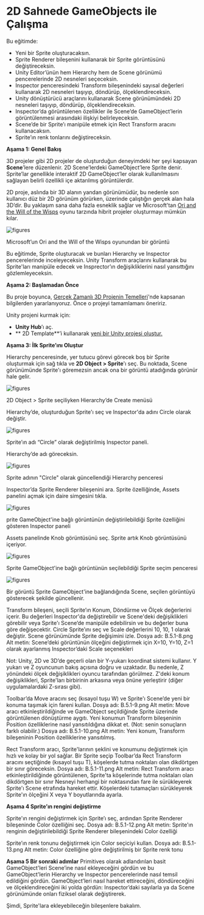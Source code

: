 # 2D Sahnede GameObjects ile Çalışma

Bu eğitimde:

- Yeni bir Sprite oluşturacaksın.
- Sprite Renderer bileşenini kullanarak bir Sprite görüntüsünü değiştireceksin.
- Unity Editor’ünün hem Hierarchy hem de Scene görünümü pencerelerinde 2D nesneleri seçeceksin.
- Inspector penceresindeki Transform bileşenindeki sayısal değerleri kullanarak 2D nesneleri taşıyıp, döndürüp, ölçeklendireceksin.
- Unity dönüştürücü araçlarını kullanarak Scene görünümündeki 2D nesneleri taşıyıp, döndürüp, ölçeklendireceksin.
- Inspector’da görüntülenen özellikler ile Scene’de GameObject’lerin görüntülenmesi arasındaki ilişkiyi belirleyeceksin.
- Scene’de bir Sprite’ı manipüle etmek için Rect Transform aracını kullanacaksın.
- Sprite’ın renk tonlarını değiştireceksin.

**Aşama 1: Genel Bakış**

3D projeler gibi 2D projeler de oluşturduğun deneyimdeki her şeyi kapsayan **Scene**’lere düzenlenir. 2D Scene’lerdeki GameObject’lere Sprite denir. Sprite’lar genellikle interaktif 2D GameObject’ler olarak kullanılmasını sağlayan belirli özellikli içe aktarılmış görüntülerdir. 

2D proje, aslında bir 3D alanın yandan görünümüdür, bu nedenle son kullanıcı düz bir 2D görünüm görürken, üzerinde çalıştığın gerçek alan hala 3D’dir. Bu yaklaşım sana daha fazla esneklik sağlar ve Microsoft'tan [Ori and the Will of the Wisps](https://www.orithegame.com/) oyunu tarzında hibrit projeler oluşturmayı mümkün kılar.

![figures](https://raw.githubusercontent.com/Kodluyoruz/taskforce/main/unity-essentials/work-with-gameObjects-2D-scene/figures/B.5.1-1.png)

Microsoft’un Ori and the Will of the Wisps oyunundan bir görüntü 

Bu eğitimde, Sprite oluşturacak ve bunları Hierarchy ve Inspector pencerelerinde inceleyeceksin. Unity Transform araçlarını kullanarak bu Sprite'ları manipüle edecek ve Insprector’ın değişikliklerini nasıl yansıttığını gözlemleyeceksin.

**Aşama 2: Başlamadan Önce**

Bu proje boyunca, [Gerçek Zamanlı 3D Projenin Temelleri](https://learn.unity.com/project/foundations-of-real-time-3d)'nde kapsanan bilgilerden yararlanıyoruz. Önce o projeyi tamamlamanı öneririz.

Unity projeni kurmak için:
- **Unity Hub**’ı aç.
- ** 2D Template**’i kullanarak [yeni bir Unity projesi oluştur.](https://learn.unity.com/tutorial/project-setup-processes#60f6aedeedbc2a7e96802196)

**Aşama 3: İlk Sprite’ını Oluştur**

Hierarchy penceresinde, yer tutucu görevi görecek boş bir Sprite oluşturmak için sağ tıkla ve **2D Object > Sprite**'ı seç. Bu noktada, Scene görünümünde Sprite'ı göremezsin ancak ona bir görüntü atadığında görünür hale gelir.

![figures](https://raw.githubusercontent.com/Kodluyoruz/taskforce/main/unity-essentials/work-with-gameObjects-2D-scene/figures/B.5.1-2.png)

2D Object > Sprite seçiliyken Hierarchy’de Create menüsü

Hierarchy’de, oluşturduğun Sprite'ı seç ve Inspector'da adını Circle olarak değiştir.

![figures](https://raw.githubusercontent.com/Kodluyoruz/taskforce/main/unity-essentials/work-with-gameObjects-2D-scene/figures/B.5.1-3.png)

Sprite’ın adı “Circle” olarak değiştirilmiş Inspector paneli. 

Hierarchy’de adı göreceksin.

![figures](https://raw.githubusercontent.com/Kodluyoruz/taskforce/main/unity-essentials/work-with-gameObjects-2D-scene/figures/B.5.1-4.png)

Sprite adının "Circle" olarak güncellendiği Hierarchy penceresi

Inspector’da Sprite Renderer bileşenini ara. Sprite özelliğinde, Assets panelini açmak için daire simgesini tıkla.

![figures](https://raw.githubusercontent.com/Kodluyoruz/taskforce/main/unity-essentials/work-with-gameObjects-2D-scene/figures/B.5.1-5.png)

prite GameObject'ine bağlı görüntünün değiştirilebildiği Sprite özelliğini gösteren Inspector paneli

Assets panelinde Knob görüntüsünü seç. Sprite artık Knob görüntüsünü içeriyor.

![figures](https://raw.githubusercontent.com/Kodluyoruz/taskforce/main/unity-essentials/work-with-gameObjects-2D-scene/figures/B.5.1-6.png)

Sprite GameObject'ine bağlı görüntünün seçilebildiği Sprite seçim penceresi

![figures](https://raw.githubusercontent.com/Kodluyoruz/taskforce/main/unity-essentials/work-with-gameObjects-2D-scene/figures/B.5.1-7.png)

Bir görüntü Sprite GameObject'ine bağlandığında Scene, seçilen görüntüyü gösterecek şekilde güncellenir.

Transform bileşeni, seçili Sprite’ın Konum, Döndürme ve Ölçek değerlerini içerir. Bu değerleri Inspector'da değiştirebilir ve Scene'deki değişiklikleri görebilir veya Sprite'ı Scene’de manipüle edebilirsin ve bu değerler buna göre değişecektir. Circle Sprite’ını seç ve Scale değerlerini 10, 10, 1  olarak değiştir. Scene görünümünde Sprite değişimini izle.
Dosya adı: B.5.1-8.png
Alt metin: Scene’deki görüntünün ölçeğini değiştirmek için X=10, Y=10, Z=1 olarak ayarlanmış Inspector’daki Scale seçenekleri

Not: Unity, 2D ve 3D’de geçerli olan bir Y-yukarı koordinat sistemi kullanır. Y yukarı ve Z oyuncunun bakış açısına doğru ve uzaktadır. Bu nedenle, Z yönündeki ölçek değişiklikleri oyuncu tarafından görülmez. Z'deki konum değişiklikleri, Sprite'ları birbirinin arkasına veya önüne yerleştirir (diğer uygulamalardaki Z-sırası gibi).

Toolbar’da Move aracını seç (kısayol tuşu W) ve Sprite'ı Scene’de yeni bir konuma taşımak için fareni kullan.
Dosya adı: B.5.1-9.png
Alt metin: Move aracı etkinleştirildiğinde ve GameObject seçildiğinde Sprite üzerinde görüntülenen dönüştürme aygıtı. 
Yeni konumun Transform bileşeninin Position özelliklerine nasıl yansıtıldığına dikkat et. (Not: senin sonuçların farklı olabilir.)
Dosya adı: B.5.1-10.png
Alt metin: Yeni konum, Transform bileşeninin Position özelliklerine yansıtılmış. 

Rect Transform aracı, Sprite'larının şeklini ve konumunu değiştirmek için hızlı ve kolay bir yol sağlar. Bir Sprite seçip Toolbar’da Rect Transform aracını seçtiğinde (kısayol tuşu T), köşelerde tutma noktaları olan dikdörtgen bir sınır göreceksin.
Dosya adı: B.5.1-11.png
Alt metin: Rect Transform aracı etkinleştirildiğinde görüntülenen, Sprite'ta köşelerinde tutma noktaları olan dikdörtgen bir sınır
Nesneyi herhangi bir noktasından fare ile sürükleyerek Sprite'ı Scene etrafında hareket ettir. Köşelerdeki tutamaçları sürükleyerek Sprite'ın ölçeğini X veya Y boyutlarında ayarla.

**Aşama 4 Sprite’ın rengini değiştirme**

Sprite'ın rengini değiştirmek için Sprite’ı seç, ardından Sprite Renderer bileşeninde Color özelliğini seç.
Dosya adı: B.5.1-12.png
Alt metin: Sprite'ın renginin değiştirilebildiği Sprite Renderer bileşenindeki Color özelliği

Sprite’ın renk tonunu değiştirmek için Color seçiciyi kullan.
Dosya adı: B.5.1-13.png
Alt metin: Color özelliğine göre değiştirilmiş bir Sprite renk tonu


**Aşama 5 Bir sonraki adımlar**
Primitives olarak adlandırılan basit GameObject'leri Scene’ine nasıl ekleyeceğini gördün ve bu GameObject'lerin Hierarchy ve Inspector pencerelerinde nasıl temsil edildiğini gördün. GameObject’leri nasıl hareket ettireceğini, döndüreceğini ve ölçeklendireceğini iki yolda gördün: Inspector’daki sayılarla ya da Scene görünümünde onları fiziksel olarak değiştirerek.

Şimdi, Sprite'lara ekleyebileceğin bileşenlere bakalım.









